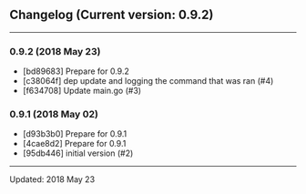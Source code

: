 ## Changelog (Current version: 0.9.2)

-----------------

### 0.9.2 (2018 May 23)
* [bd89683] Prepare for 0.9.2
* [c38064f] dep update and logging the command that was ran (#4)
* [f634708] Update main.go (#3)

### 0.9.1 (2018 May 02)
* [d93b3b0] Prepare for 0.9.1
* [4cae8d2] Prepare for 0.9.1
* [95db446] initial version (#2)

-----------------

Updated: 2018 May 23